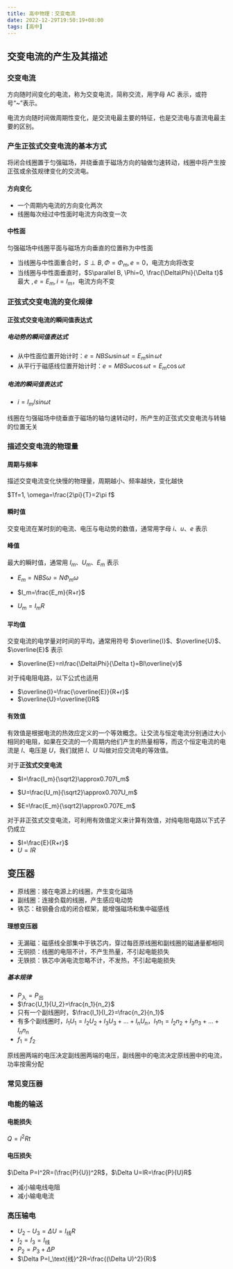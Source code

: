 ```yaml
---
title: 高中物理：交变电流
date: 2022-12-29T19:50:19+08:00
tags: [高中]
---
```


## 交变电流的产生及其描述

### 交变电流

方向随时间变化的电流，称为交变电流，简称交流，用字母 AC 表示，或符号“~”表示。

电流方向随时间做周期性变化，是交流电最主要的特征，也是交流电与直流电最主要的区别。

### 产生正弦式交变电流的基本方式

将闭合线圈置于匀强磁场，并绕垂直于磁场方向的轴做匀速转动，线圈中将产生按正弦或余弦规律变化的交流电。

#### 方向变化

- 一个周期内电流的方向变化两次
- 线圈每次经过中性面时电流方向改变一次

#### 中性面

匀强磁场中线圈平面与磁场方向垂直的位置称为中性面

- 当线圈与中性面重合时，$S\perp B, \Phi=\Phi_m, e=0$，电流方向将改变
- 当线圈与中性面垂直时，$S\parallel B, \Phi=0, \frac{\Delta\Phi}{\Delta t}$ 最大 $, e=E_m, i=I_m$，电流方向不变

### 正弦式交变电流的变化规律

#### 正弦式交变电流的瞬间值表达式

##### 电动势的瞬间值表达式

- 从中性面位置开始计时：$e=NBS\omega\sin\omega t=E_m\sin\omega t$
- 从平行于磁感线位置开始计时：$e=MBS\omega\cos\omega t=E_m\cos\omega t$

##### 电流的瞬间值表达式

- $i=I_m/sin\omega t$

线圈在匀强磁场中绕垂直于磁场的轴匀速转动时，所产生的正弦式交变电流与转轴的位置无关

### 描述交变电流的物理量

#### 周期与频率

描述交变电流变化快慢的物理量，周期越小、频率越快，变化越快

$Tf=1, \omega=\frac{2\pi}{T}=2\pi f$

#### 瞬时值

交变电流在某时刻的电流、电压与电动势的数值，通常用字母 $i$、$u$、$e$ 表示

#### 峰值

最大的瞬时值，通常用 $I_m$、$U_m$、$E_m$ 表示

- $E_m=NBS\omega=N\Phi_m\omega$

- $I_m=\frac{E_m}{R+r}$

- $U_m=I_mR$

#### 平均值

交变电流的电学量对时间的平均，通常用符号 $\overline{I}$、$\overline{U}$、$\overline{E}$ 表示

- $\overline{E}=n\frac{\Delta\Phi}{\Delta t}=Bl\overline{v}$

对于纯电阻电路，以下公式也适用

- $\overline{I}=\frac{\overline{E}}{R+r}$
- $\overline{U}=\overline{I}R$

#### 有效值

有效值是根据电流的热效应定义的一个等效概念。让交流与恒定电流分别通过大小相同的电阻，如果在交流的一个周期内他们产生的热量相等，而这个恒定电流的电流是 $I$、电压是 $U$，我们就把 $I$、$U$ 叫做对应交流电的等效值。

对于**正弦式交变电流**

- $I=\frac{I_m}{\sqrt2}\approx0.707I_m$

- $U=\frac{U_m}{\sqrt2}\approx0.707U_m$
- $E=\frac{E_m}{\sqrt2}\approx0.707E_m$

对于非正弦式交变电流，可利用有效值定义来计算有效值，对纯电阻电路以下式子仍成立

- $I=\frac{E}{R+r}$
- $U=IR$

## 变压器

- 原线圈：接在电源上的线圈，产生变化磁场
- 副线圈：连接负载的线圈，产生感应电动势
- 铁芯：硅钢叠合成的闭合框架，能增强磁场和集中磁感线

#### 理想变压器

- 无漏磁：磁感线全部集中于铁芯内，穿过每匝原线圈和副线圈的磁通量都相同
- 无铜损：线圈的电阻不计，不产生热量，不引起电能损失
- 无铁损：铁芯中涡电流忽略不计，不发热，不引起电能损失

##### 基本规律

- $P_\text{入}=P_\text{出}$
- $\frac{U_1}{U_2}=\frac{n_1}{n_2}$
- 只有一个副线圈时，$\frac{I_1}{I_2}=\frac{n_2}{n_1}$
- 有多个副线圈时，$I_1U_1=I_2U_2+I_3U_3+\dots+I_nU_n$，$I_1n_1=I_2n_2+I_3n_3+\dots+I_nn_n$
- $f_1=f_2$

原线圈两端的电压决定副线圈两端的电压，副线圈中的电流决定原线圈中的电流，功率按需分配

### 常见变压器

### 电能的输送

#### 电能损失

$Q=I^2Rt$

#### 电压损失

$\Delta P=I^2R=(\frac{P}{U})^2R$，$\Delta U=IR=\frac{P}{U}R$

- 减小输电线电阻
- 减小输电电流

### 高压输电

- $U_2-U_3=\Delta U=I_\text{线}R$
- $I_2=I_3=I_\text{线}$
- $P_2=P_3+\Delta P$
- $\Delta P=I_\text{线}^2R=\frac{(\Delta U)^2}{R}$
